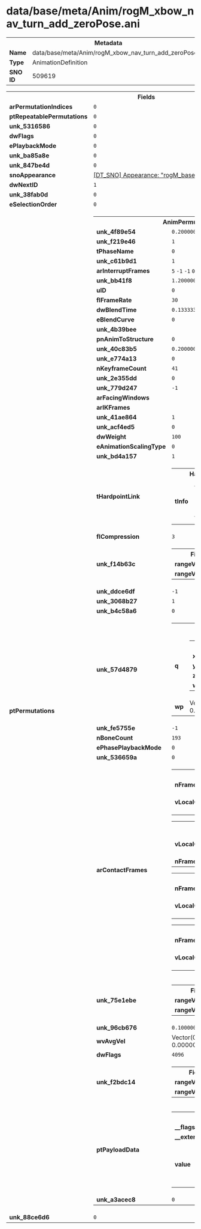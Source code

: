 <h1>data/base/meta/Anim/rogM_xbow_nav_turn_add_zeroPose.ani</h1><table><tr><th colspan="100%">Metadata</th></tr><tr><td><b>Name</b></td><td>data/base/meta/Anim/rogM_xbow_nav_turn_add_zeroPose.ani</td></tr><tr><td><b>Type</b></td><td>AnimationDefinition</td></tr><tr><td><b>SNO ID</b></td><td>509619</td></tr></table>

<table><tr><th colspan="100%">Fields</th></tr><tr><td><b>arPermutationIndices</b></td><td><code>0</code>
</td></tr><tr><td><b>ptRepeatablePermutations</b></td><td><code>0</code>
</td></tr><tr><td><b>unk_5316586</b></td><td><code>0</code></td></tr><tr><td><b>dwFlags</b></td><td><code>0</code></td></tr><tr><td><b>ePlaybackMode</b></td><td><code>0</code></td></tr><tr><td><b>unk_ba85a8e</b></td><td><code>0</code></td></tr><tr><td><b>unk_847be4d</b></td><td><code>0</code></td></tr><tr><td><b>snoAppearance</b></td><td><a href="..\Appearance\rogM_base00.app">[DT_SNO] Appearance: "rogM_base00"</a></td></tr><tr><td><b>dwNextID</b></td><td><code>1</code></td></tr><tr><td><b>unk_38fab0d</b></td><td><code>0</code></td></tr><tr><td><b>eSelectionOrder</b></td><td><code>0</code></td></tr><tr><td><b>ptPermutations</b></td><td><table><tr><th colspan="100%">AnimPermutation</th></tr><tr><td><b>unk_4f89e54</b></td><td><code>0.20000000298023224</code></td></tr><tr><td><b>unk_f219e46</b></td><td><code>1</code></td></tr><tr><td><b>tPhaseName</b></td><td><code>0</code></td></tr><tr><td><b>unk_c61b9d1</b></td><td><code>1</code></td></tr><tr><td><b>arInterruptFrames</b></td><td><code>5</code>
<code>-1</code>
<code>-1</code>
<code>0</code>
</td></tr><tr><td><b>unk_bb41f8</b></td><td><code>1.2000000476837158</code></td></tr><tr><td><b>uID</b></td><td><code>0</code></td></tr><tr><td><b>flFrameRate</b></td><td><code>30</code></td></tr><tr><td><b>dwBlendTime</b></td><td><code>0.13333334028720856</code></td></tr><tr><td><b>eBlendCurve</b></td><td><code>0</code></td></tr><tr><td><b>unk_4b39bee</b></td><td></td></tr><tr><td><b>pnAnimToStructure</b></td><td><code>0</code></td></tr><tr><td><b>unk_40c83b5</b></td><td><code>0.20000000298023224</code></td></tr><tr><td><b>unk_e774a13</b></td><td><code>0</code></td></tr><tr><td><b>nKeyframeCount</b></td><td><code>41</code></td></tr><tr><td><b>unk_2e355dd</b></td><td><code>0</code></td></tr><tr><td><b>unk_779d247</b></td><td><code>-1</code></td></tr><tr><td><b>arFacingWindows</b></td><td></td></tr><tr><td><b>arIKFrames</b></td><td></td></tr><tr><td><b>unk_41ae864</b></td><td><code>1</code></td></tr><tr><td><b>unk_acf4ed5</b></td><td><code>0</code></td></tr><tr><td><b>dwWeight</b></td><td><code>100</code></td></tr><tr><td><b>eAnimationScalingType</b></td><td><code>0</code></td></tr><tr><td><b>unk_bd4a157</b></td><td><code>1</code></td></tr><tr><td><b>tHardpointLink</b></td><td><table><tr><th colspan="100%">HardpointLink</th></tr><tr><td><b>tInfo</b></td><td><table><tr><th colspan="100%">HardpointInfo</th></tr><tr><td><b>dwHash</b></td><td><code>0</code></td></tr><tr><td><b>dwHashFlag</b></td><td><code>0</code></td></tr></table>

</td></tr></table>

</td></tr><tr><td><b>flCompression</b></td><td><code>3</code></td></tr><tr><td><b>unk_f14b63c</b></td><td><table><tr><th colspan="100%">Fields</th></tr><tr><td><b>rangeValue1</b></td><td><code>-1</code></td></tr><tr><td><b>rangeValue2</b></td><td><code>0</code></td></tr></table>

</td></tr><tr><td><b>unk_ddce6df</b></td><td><code>-1</code></td></tr><tr><td><b>unk_3068b27</b></td><td><code>1</code></td></tr><tr><td><b>unk_b4c58a6</b></td><td><code>0</code></td></tr><tr><td><b>unk_57d4879</b></td><td><table><tr><th colspan="100%">PRTransform</th></tr><tr><td><b>q</b></td><td><table><tr><th colspan="100%">bcQuat</th></tr><tr><td><b>x</b></td><td><code>0</code></td></tr><tr><td><b>y</b></td><td><code>0</code></td></tr><tr><td><b>z</b></td><td><code>0</code></td></tr><tr><td><b>w</b></td><td><code>0.9999998807907104</code></td></tr></table>

</td></tr><tr><td><b>wp</b></td><td>Vector(0.000000, 0.000000, 0.000000)</td></tr></table>

</td></tr><tr><td><b>unk_fe5755e</b></td><td><code>-1</code></td></tr><tr><td><b>nBoneCount</b></td><td><code>193</code></td></tr><tr><td><b>ePhasePlaybackMode</b></td><td><code>0</code></td></tr><tr><td><b>unk_536659a</b></td><td><code>0</code></td></tr><tr><td><b>arContactFrames</b></td><td><table><tr><th colspan="100%">AnimContactFrame</th></tr><tr><td><b>nFrameNumber</b></td><td><code>-1</code></td></tr><tr><td><b>vLocalOffset</b></td><td>Vector(0.000000, 0.000000, 0.000000)</td></tr></table>


<table><tr><th colspan="100%">AnimContactFrame</th></tr><tr><td><b>vLocalOffset</b></td><td>Vector(0.000000, 0.000000, 0.000000)</td></tr><tr><td><b>nFrameNumber</b></td><td><code>-1</code></td></tr></table>


<table><tr><th colspan="100%">AnimContactFrame</th></tr><tr><td><b>nFrameNumber</b></td><td><code>-1</code></td></tr><tr><td><b>vLocalOffset</b></td><td>Vector(0.000000, 0.000000, 0.000000)</td></tr></table>


<table><tr><th colspan="100%">AnimContactFrame</th></tr><tr><td><b>nFrameNumber</b></td><td><code>-1</code></td></tr><tr><td><b>vLocalOffset</b></td><td>Vector(0.000000, 0.000000, 0.000000)</td></tr></table>


</td></tr><tr><td><b>unk_75e1ebe</b></td><td><table><tr><th colspan="100%">Fields</th></tr><tr><td><b>rangeValue1</b></td><td><code>-1</code></td></tr><tr><td><b>rangeValue2</b></td><td><code>0</code></td></tr></table>

</td></tr><tr><td><b>unk_96cb676</b></td><td><code>0.10000000149011612</code></td></tr><tr><td><b>wvAvgVel</b></td><td>Vector(0.000000, 0.000000, 0.000000)</td></tr><tr><td><b>dwFlags</b></td><td><code>4096</code></td></tr><tr><td><b>unk_f2bdc14</b></td><td><table><tr><th colspan="100%">Fields</th></tr><tr><td><b>rangeValue1</b></td><td><code>1</code></td></tr><tr><td><b>rangeValue2</b></td><td><code>0</code></td></tr></table>

</td></tr><tr><td><b>ptPayloadData</b></td><td><table><tr><th colspan="100%">DT_VARIABLEARRAY</th></tr><tr><td><b>__flags__</b></td><td><code>2097152</code></td></tr><tr><td><b>__external__</b></td><td><code>true</code></td></tr><tr><td><b>value</b></td><td><table><tr><th colspan="100%">AnimPayloadData</th></tr><tr><td><b>dataOffset</b></td><td><code>32</code></td></tr><tr><td><b>dataSize</b></td><td><code>208</code></td></tr></table>

</td></tr></table>

</td></tr><tr><td><b>unk_a3acec8</b></td><td><code>0</code></td></tr></table>


</td></tr><tr><td><b>unk_88ce6d6</b></td><td><code>0</code></td></tr></table>

